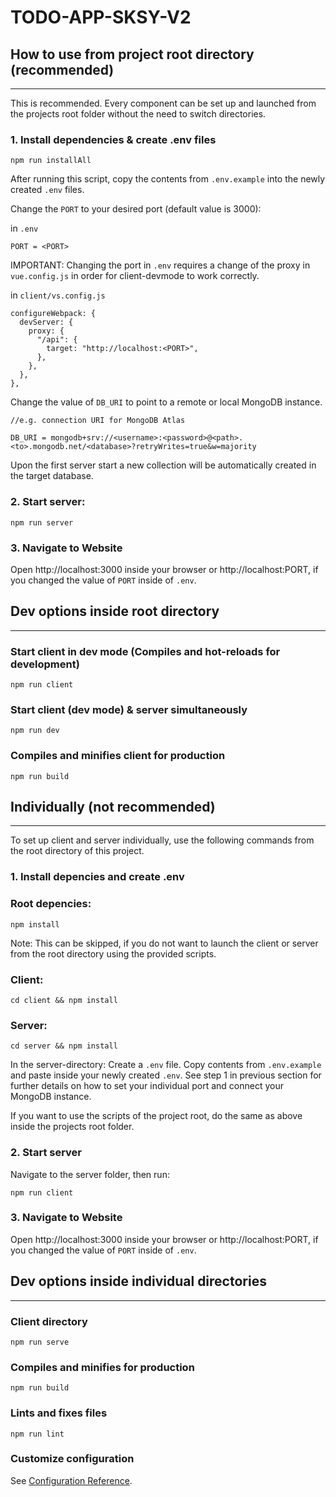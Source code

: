 # TODO-APP-SKSY-V2

## How to use from project root directory (recommended)
_____

This is recommended. Every component can be set up and launched from the projects root folder without the need to switch directories.

### 1. Install dependencies & create .env files

```
npm run installAll
```

After running this script, copy the contents from `.env.example` into the newly created `.env` files. 

Change the `PORT` to your desired port (default value is 3000):

in `.env`

```
PORT = <PORT>
```
IMPORTANT: Changing the port in `.env` requires a change of the proxy in `vue.config.js` in order for client-devmode to work correctly.

in `client/vs.config.js`

```
configureWebpack: {
  devServer: {
    proxy: {
      "/api": {
        target: "http://localhost:<PORT>",
      },
    },
  },
},
```

Change the value of `DB_URI` to point to a remote or local MongoDB instance.

```
//e.g. connection URI for MongoDB Atlas

DB_URI = mongodb+srv://<username>:<password>@<path>.<to>.mongodb.net/<database>?retryWrites=true&w=majority
```

Upon the first server start a new collection will be automatically created in the target database.


### 2. Start server:
```
npm run server
```

### 3. Navigate to Website

Open http://localhost:3000 inside your browser or http://localhost:PORT, if you changed the value of `PORT` inside of `.env`.

## Dev options inside root directory
_____



### Start client in dev mode (Compiles and hot-reloads for development)
```
npm run client
```

### Start client (dev mode) & server simultaneously
```
npm run dev
```
### Compiles and minifies client for production
```
npm run build
```

## Individually (not recommended)
_____

To set up client and server individually, use the following commands from the root directory of this project.

### 1. Install depencies and create .env

### Root depencies:
```
npm install
```
Note: This can be skipped, if you do not want to launch the client or server from the root directory using the provided scripts.
### Client:
```
cd client && npm install
```
### Server:
```
cd server && npm install
```

In the server-directory: Create a `.env` file. Copy contents from `.env.example` and paste inside your newly created `.env`. See step 1 in previous section for further details on how to set your individual port and connect your MongoDB instance.

If you want to use the scripts of the project root, do the same as above inside the projects root folder.

### 2. Start server

Navigate to the server folder, then run:
```
npm run client
```

### 3. Navigate to Website

Open http://localhost:3000 inside your browser or http://localhost:PORT, if you changed the value of `PORT` inside of `.env`.


## Dev options inside individual directories
_____
### Client directory
```
npm run serve
```

### Compiles and minifies for production
```
npm run build
```

### Lints and fixes files
```
npm run lint
```

### Customize configuration
See [Configuration Reference](https://cli.vuejs.org/config/).

